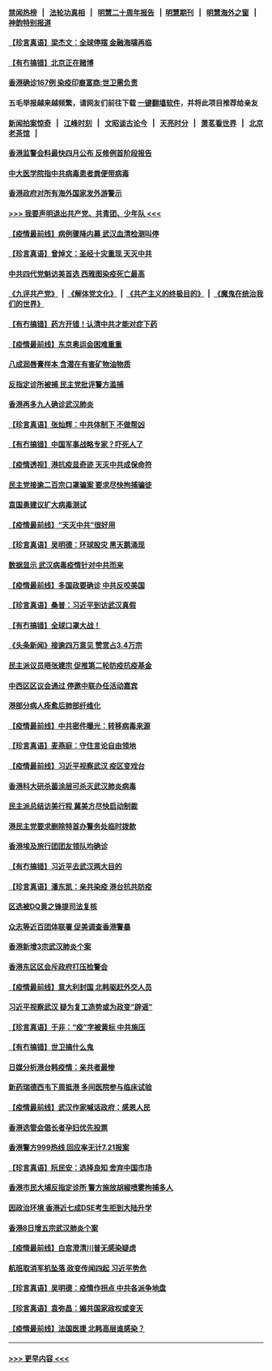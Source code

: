 #### [禁闻热榜](热点新闻.md?=0)  &nbsp;&nbsp;|&nbsp;&nbsp; [法轮功真相](https://github.com/gfw-breaker/truth/blob/master/README.md?=0) &nbsp;&nbsp;|&nbsp;&nbsp; [明慧二十周年报告](https://github.com/gfw-breaker/mh-reports/blob/master/README.md?=0) &nbsp;&nbsp;|&nbsp;&nbsp;[明慧期刊](https://github.com/gfw-breaker/mh-qikan) &nbsp;&nbsp;|&nbsp;&nbsp; [明慧海外之窗](https://github.com/gfw-breaker/mh-news/blob/master/README.md?=0) &nbsp;&nbsp;|&nbsp;&nbsp; [神韵特别报道](https://github.com/gfw-breaker/mh-news/blob/master/shenyun.md?=0)
#### [【珍言真语】梁杰文：全球停摆 金融海啸再临](../pages/nsc415/n11949928.md?t=03190131) 
#### [【有冇搞错】北京正在赌博](../pages/nsc415/n11950330.md?t=03190131) 
#### [香港确诊167例 染疫印裔富商:世卫需负责](../pages/nsc415/n11948528.md?t=03190131) 
#### 五毛举报越来越频繁，请网友们前往下载 [一键翻墙软件](https://github.com/gfw-breaker/ssr-accounts)，并将此项目推荐给亲友
#### [新闻拍案惊奇](https://github.com/gfw-breaker/banned-news/blob/master/pages/link4.md) &nbsp;&nbsp;|&nbsp;&nbsp; [江峰时刻](https://github.com/gfw-breaker/banned-news/blob/master/pages/link4.md) &nbsp;&nbsp;|&nbsp;&nbsp; [文昭谈古论今](https://github.com/gfw-breaker/banned-news/blob/master/pages/link4.md) &nbsp;&nbsp;|&nbsp;&nbsp; [天亮时分](https://github.com/gfw-breaker/banned-news/blob/master/pages/link4.md) &nbsp;&nbsp;|&nbsp;&nbsp; [萧茗看世界](https://github.com/gfw-breaker/banned-news/blob/master/pages/link4.md) &nbsp;&nbsp;|&nbsp;&nbsp; [北京老茶馆](https://github.com/gfw-breaker/banned-news/blob/master/pages/link4.md) &nbsp;&nbsp;|&nbsp;&nbsp; 
#### [香港监警会料最快四月公布 反修例首阶段报告](../pages/nsc415/n11948497.md?t=03190131) 
#### [中大医学院指中共病毒患者粪便带病毒](../pages/nsc415/n11948470.md?t=03190131) 
#### [香港政府对所有海外国家发外游警示](../pages/nsc415/n11948436.md?t=03190131) 
#### [>>> 我要声明退出共产党、共青团、少年队 <<<](https://github.com/begood0513/goodnews/blob/master/quit/letter.md) 
#### [【疫情最前线】病例骤降内幕 武汉血清检测叫停](../pages/nsc415/n11947859.md?t=03190131) 
#### [【珍言真语】曾焯文：圣经十灾重现 天灭中共](../pages/nsc415/n11947336.md?t=03190131) 
#### [中共四代党魁访美首选 西雅图染疫死亡最高](../pages/nsc415/n11947602.md?t=03190131) 
#### [《九评共产党》](https://github.com/begood0513/9ping.md/blob/master/README.md) &nbsp;|&nbsp; [《解体党文化》](../../../../jtdwh.md/blob/master/README.md)  &nbsp;|&nbsp; [《共产主义的终极目的》](../../../../gczydzjmd.md/blob/master/README.md) &nbsp;|&nbsp; [《魔鬼在统治我们的世界》](../../../../mgztzwmdsj.md/blob/master/README.md) 
#### [【有冇搞错】药方开错！认清中共才能对症下药](../pages/nsc415/n11947665.md?t=03190131) 
#### [【疫情最前线】东京奥运会困难重重](../pages/nsc415/n11945183.md?t=03190131) 
#### [八成润唇膏样本 含潜在有害矿物油物质](../pages/nsc415/n11945662.md?t=03190131) 
#### [反指定诊所被捕 民主党批评警方滥捕](../pages/nsc415/n11945600.md?t=03190131) 
#### [香港再多九人确诊武汉肺炎](../pages/nsc415/n11945566.md?t=03190131) 
#### [【珍言真语】张灿辉：中共体制下 不做帮凶](../pages/nsc415/n11944986.md?t=03190131) 
#### [【有冇搞错】中国军事战略专家？吓死人了](../pages/nsc415/n11944939.md?t=03190131) 
#### [【疫情透视】港抗疫显奇迹 天灭中共成保命符](../pages/nsc415/n11942593.md?t=03190131) 
#### [民主党接逾二百宗口罩骗案 要求尽快拘捕骗徒](../pages/nsc415/n11943027.md?t=03190131) 
#### [袁国勇建议扩大病毒测试](../pages/nsc415/n11942997.md?t=03190131) 
#### [【疫情最前线】“天灭中共”很好用](../pages/nsc415/n11942716.md?t=03190131) 
#### [【珍言真语】吴明德：环球股灾 黑天鹅涌现](../pages/nsc415/n11940772.md?t=03190131) 
#### [数据显示 武汉病毒疫情针对中共而来](../pages/nsc415/n11940697.md?t=03190131) 
#### [【疫情最前线】多国政要确诊 中共反咬美国](../pages/nsc415/n11938734.md?t=03190131) 
#### [【珍言真语】桑普：习近平到访武汉真假](../pages/nsc415/n11938896.md?t=03190131) 
#### [【有冇搞错】全球口罩大战！](../pages/nsc415/n11938472.md?t=03190131) 
#### [《头条新闻》接逾四万意见 赞赏占3.4万宗](../pages/nsc415/n11936898.md?t=03190131) 
#### [民主派议员晤张建宗 促推第二轮防疫抗疫基金](../pages/nsc415/n11936899.md?t=03190131) 
#### [中西区区议会通过 停邀中联办任活动嘉宾](../pages/nsc415/n11936888.md?t=03190131) 
#### [港部分病人痊愈后肺部纤维化](../pages/nsc415/n11936846.md?t=03190131) 
#### [【疫情最前线】中共密件曝光：转移病毒来源](../pages/nsc415/n11936342.md?t=03190131) 
#### [【珍言真语】麦燕庭：守住言论自由领地](../pages/nsc415/n11936215.md?t=03190131) 
#### [【疫情最前线】习近平视察武汉 疫区变戏台](../pages/nsc415/n11933377.md?t=03190131) 
#### [香港科大研杀菌涂层可杀灭武汉肺炎病毒](../pages/nsc415/n11933772.md?t=03190131) 
#### [民主派总结访美行程 冀美方尽快启动制裁](../pages/nsc415/n11933743.md?t=03190131) 
#### [港民主党要求删除特首办警务处临时拨款](../pages/nsc415/n11933730.md?t=03190131) 
#### [香港埃及旅行团团友领队均确诊](../pages/nsc415/n11933697.md?t=03190131) 
#### [【有冇搞错】习近平去武汉两大目的](../pages/nsc415/n11933210.md?t=03190131) 
#### [【珍言真语】潘东凯：亲共染疫 港台抗共防疫](../pages/nsc415/n11933162.md?t=03190131) 
#### [区选被DQ黄之锋提司法复核](../pages/nsc415/n11931195.md?t=03190131) 
#### [众志等近百团体联署 促美调查香港警暴](../pages/nsc415/n11931152.md?t=03190131) 
#### [香港新增3宗武汉肺炎个案](../pages/nsc415/n11931136.md?t=03190131) 
#### [香港东区区会斥政府打压检警会](../pages/nsc415/n11931086.md?t=03190131) 
#### [【疫情最前线】意大利封国 北韩驱赶外交人员](../pages/nsc415/n11930660.md?t=03190131) 
#### [习近平视察武汉 疑为复工造势或为政变“辟谣”](../pages/nsc415/n11930847.md?t=03190131) 
#### [【珍言真语】于非：“疫”字被黄标 中共施压](../pages/nsc415/n11930410.md?t=03190131) 
#### [【有冇搞错】世卫搞什么鬼](../pages/nsc415/n11930475.md?t=03190131) 
#### [日媒分析港台韩疫情：亲共者最惨](../pages/nsc415/n11928776.md?t=03190131) 
#### [新药瑞德西韦下周抵港 多间医院参与临床试验](../pages/nsc415/n11928462.md?t=03190131) 
#### [【疫情最前线】武汉作家喊话政府：感恩人民](../pages/nsc415/n11927940.md?t=03190131) 
#### [香港选管会倡长者孕妇优先投票](../pages/nsc415/n11928449.md?t=03190131) 
#### [香港警方999热线 回应率无计7.21报案](../pages/nsc415/n11928448.md?t=03190131) 
#### [【珍言真语】阮民安：选择良知 舍弃中国市场](../pages/nsc415/n11927705.md?t=03190131) 
#### [香港市民大埔反指定诊所 警方施放胡椒喷雾拘捕多人](../pages/nsc415/n11925774.md?t=03190131) 
#### [因政治环境 香港近七成DSE考生拒到大陆升学](../pages/nsc415/n11925759.md?t=03190131) 
#### [香港8日增五宗武汉肺炎个案](../pages/nsc415/n11925736.md?t=03190131) 
#### [【疫情最前线】白宫澄清川普无感染疑虑](../pages/nsc415/n11925567.md?t=03190131) 
#### [航班取消军机坠落 政变传闻四起 习近平势危](../pages/nsc415/n11925467.md?t=03190131) 
#### [【珍言真语】吴明德：疫情作拐点 中共各派争地盘](../pages/nsc415/n11925299.md?t=03190131) 
#### [【珍言真语】袁弥昌：媚共国家政权或变天](../pages/nsc415/n11923199.md?t=03190131) 
#### [【疫情最前线】法国医援 北韩高层谁感染？](../pages/nsc415/n11920850.md?t=03190131) 

----
#### [ >>> 更早内容 <<< ](../indexes/nsc415-earlier.md)
